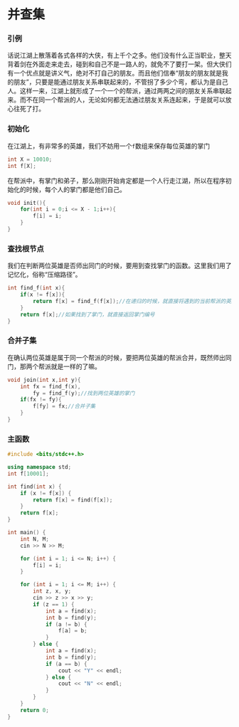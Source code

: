 # 并查集

### 引例

话说江湖上散落着各式各样的大侠，有上千个之多。他们没有什么正当职业，整天背着剑在外面走来走去，碰到和自己不是一路人的，就免不了要打一架。但大侠们有一个优点就是讲义气，绝对不打自己的朋友。而且他们信奉“朋友的朋友就是我的朋友”，只要是能通过朋友关系串联起来的，不管拐了多少个弯，都认为是自己人。这样一来，江湖上就形成了一个一个的帮派，通过两两之间的朋友关系串联起来。而不在同一个帮派的人，无论如何都无法通过朋友关系连起来，于是就可以放心往死了打。
### 初始化

在江湖上，有非常多的英雄，我们不妨用一个` f `数组来保存每位英雄的掌门
```c++
int X = 10010;
int f[X];
```
在帮派中，有掌门和弟子，那么刚刚开始肯定都是一个人行走江湖，所以在程序初始化的时候，每个人的掌门都是他们自己。
```c++
void init(){
	for(int i = 0;i <= X - 1;i++){
		f[i] = i;
	}
}
```
### 查找根节点

我们在判断两位英雄是否师出同门的时候，要用到查找掌门的函数。这里我们用了记忆化，俗称“压缩路径”。
```c++
int find_f(int x){
	if(x != f[x]){
		return f[x] = find_f(f[x]);//在递归的时候，就直接将遇到的当前帮派的英雄的掌门修改了
	}
	return f[x];//如果找到了掌门，就直接返回掌门编号
}
```
### 合并子集
在确认两位英雄是属于同一个帮派的时候，要把两位英雄的帮派合并，既然师出同门，那两个帮派就是一样的了嘛。

```c++
void join(int x,int y){
	int fx = find_f(x),
    	fy = find_f(y);//找到两位英雄的掌门
	if(fx != fy){
		f[fy] = fx;//合并子集
	}
}
```
### 主函数

```c++
#include <bits/stdc++.h>

using namespace std;
int f[10001];

int find(int x) {
    if (x != f[x]) {
        return f[x] = find(f[x]);
    }
    return f[x];
}

int main() {
    int N, M;
    cin >> N >> M;

    for (int i = 1; i <= N; i++) {
        f[i] = i;
    }

    for (int i = 1; i <= M; i++) {
        int z, x, y;
        cin >> z >> x >> y;
        if (z == 1) {
            int a = find(x);
            int b = find(y);
            if (a != b) {
                f[a] = b;
            }
        } else {
            int a = find(x);
            int b = find(y);
            if (a == b) {
                cout << "Y" << endl;
            } else {
                cout << "N" << endl;
            }
        }
    }
    return 0;
}

```

